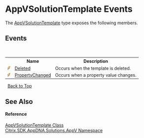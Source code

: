 # AppVSolutionTemplate Events
 

The <a href="T_Citrix_SDK_AppDNA_Solutions_AppV_AppVSolutionTemplate">AppVSolutionTemplate</a> type exposes the following members.


## Events
&nbsp;<table><tr><th></th><th>Name</th><th>Description</th></tr><tr><td>![Public event](media/pubevent.gif "Public event")</td><td><a href="E_Citrix_SDK_AppDNA_Solutions_AppV_AppVSolutionTemplate_Deleted">Deleted</a></td><td>
Occurs when the template is deleted.</td></tr><tr><td>![Public event](media/pubevent.gif "Public event")</td><td><a href="E_Citrix_SDK_AppDNA_Solutions_AppV_AppVSolutionTemplate_PropertyChanged">PropertyChanged</a></td><td>
Occurs when a property value changes.</td></tr></table>&nbsp;
<a href="#appvsolutiontemplate-events">Back to Top</a>

## See Also


#### Reference
<a href="T_Citrix_SDK_AppDNA_Solutions_AppV_AppVSolutionTemplate">AppVSolutionTemplate Class</a><br /><a href="N_Citrix_SDK_AppDNA_Solutions_AppV">Citrix.SDK.AppDNA.Solutions.AppV Namespace</a><br />